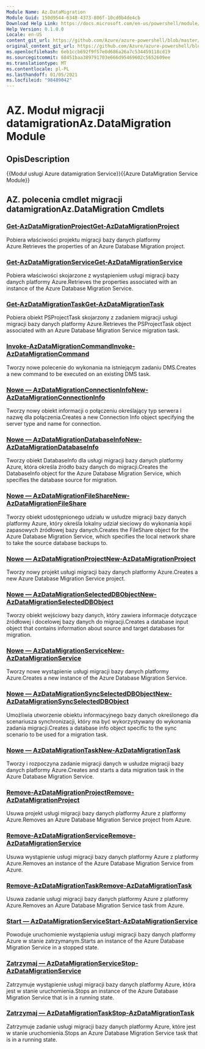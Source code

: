 ```yaml
---
Module Name: Az.DataMigration
Module Guid: 150d9544-6348-4373-806f-10cd0b4de4cb
Download Help Link: https://docs.microsoft.com/en-us/powershell/module/az.datamigration
Help Version: 0.1.0.0
Locale: en-US
content_git_url: https://github.com/Azure/azure-powershell/blob/master/src/DataMigration/DataMigration/help/Az.DataMigration.md
original_content_git_url: https://github.com/Azure/azure-powershell/blob/master/src/DataMigration/DataMigration/help/Az.DataMigration.md
ms.openlocfilehash: 6eb1ccb692f9f57e0d686a26a7c534459118cd19
ms.sourcegitcommit: 68451baa389791703e666d95469602c5652609ee
ms.translationtype: MT
ms.contentlocale: pl-PL
ms.lasthandoff: 01/05/2021
ms.locfileid: "98489042"
---
```

# <span data-ttu-id="d3bea-101">AZ. Moduł migracji datamigration</span><span class="sxs-lookup"><span data-stu-id="d3bea-101">Az.DataMigration Module</span></span>
## <span data-ttu-id="d3bea-102">Opis</span><span class="sxs-lookup"><span data-stu-id="d3bea-102">Description</span></span>
<span data-ttu-id="d3bea-103">{{Moduł usługi Azure datamigration Service}}</span><span class="sxs-lookup"><span data-stu-id="d3bea-103">{{Azure DataMigration Service Module}}</span></span>

## <span data-ttu-id="d3bea-104">AZ. polecenia cmdlet migracji datamigration</span><span class="sxs-lookup"><span data-stu-id="d3bea-104">Az.DataMigration Cmdlets</span></span>
### [<span data-ttu-id="d3bea-105">Get-AzDataMigrationProject</span><span class="sxs-lookup"><span data-stu-id="d3bea-105">Get-AzDataMigrationProject</span></span>](Get-AzDataMigrationProject.md)
<span data-ttu-id="d3bea-106">Pobiera właściwości projektu migracji bazy danych platformy Azure.</span><span class="sxs-lookup"><span data-stu-id="d3bea-106">Retrieves the properties of an Azure Database Migration project.</span></span>

### [<span data-ttu-id="d3bea-107">Get-AzDataMigrationService</span><span class="sxs-lookup"><span data-stu-id="d3bea-107">Get-AzDataMigrationService</span></span>](Get-AzDataMigrationService.md)
<span data-ttu-id="d3bea-108">Pobiera właściwości skojarzone z wystąpieniem usługi migracji bazy danych platformy Azure.</span><span class="sxs-lookup"><span data-stu-id="d3bea-108">Retrieves the properties associated with an instance of the Azure Database Migration Service.</span></span> 

### [<span data-ttu-id="d3bea-109">Get-AzDataMigrationTask</span><span class="sxs-lookup"><span data-stu-id="d3bea-109">Get-AzDataMigrationTask</span></span>](Get-AzDataMigrationTask.md)
<span data-ttu-id="d3bea-110">Pobiera obiekt PSProjectTask skojarzony z zadaniem migracji usługi migracji bazy danych platformy Azure.</span><span class="sxs-lookup"><span data-stu-id="d3bea-110">Retrieves the PSProjectTask object associated with an Azure Database Migration Service migration task.</span></span>

### [<span data-ttu-id="d3bea-111">Invoke-AzDataMigrationCommand</span><span class="sxs-lookup"><span data-stu-id="d3bea-111">Invoke-AzDataMigrationCommand</span></span>](Invoke-AzDataMigrationCommand.md)
<span data-ttu-id="d3bea-112">Tworzy nowe polecenie do wykonania na istniejącym zadaniu DMS.</span><span class="sxs-lookup"><span data-stu-id="d3bea-112">Creates a new command to be executed on an existing DMS task.</span></span>

### [<span data-ttu-id="d3bea-113">Nowe — AzDataMigrationConnectionInfo</span><span class="sxs-lookup"><span data-stu-id="d3bea-113">New-AzDataMigrationConnectionInfo</span></span>](New-AzDataMigrationConnectionInfo.md)
<span data-ttu-id="d3bea-114">Tworzy nowy obiekt informacji o połączeniu określający typ serwera i nazwę dla połączenia.</span><span class="sxs-lookup"><span data-stu-id="d3bea-114">Creates a new Connection Info object specifying the server type and name for connection.</span></span>

### [<span data-ttu-id="d3bea-115">Nowe — AzDataMigrationDatabaseInfo</span><span class="sxs-lookup"><span data-stu-id="d3bea-115">New-AzDataMigrationDatabaseInfo</span></span>](New-AzDataMigrationDatabaseInfo.md)
<span data-ttu-id="d3bea-116">Tworzy obiekt DatabaseInfo dla usługi migracji bazy danych platformy Azure, która określa źródło bazy danych do migracji.</span><span class="sxs-lookup"><span data-stu-id="d3bea-116">Creates the DatabaseInfo object for the Azure Database Migration Service, which specifies the database source for migration.</span></span>

### [<span data-ttu-id="d3bea-117">Nowe — AzDataMigrationFileShare</span><span class="sxs-lookup"><span data-stu-id="d3bea-117">New-AzDataMigrationFileShare</span></span>](New-AzDataMigrationFileShare.md)
<span data-ttu-id="d3bea-118">Tworzy obiekt udostępnionego udziału w usłudze migracji bazy danych platformy Azure, który określa lokalny udział sieciowy do wykonania kopii zapasowych źródłowej bazy danych.</span><span class="sxs-lookup"><span data-stu-id="d3bea-118">Creates the FileShare object for the Azure Database Migration Service, which specifies the local network share to take the source database backups to.</span></span>

### [<span data-ttu-id="d3bea-119">Nowe — AzDataMigrationProject</span><span class="sxs-lookup"><span data-stu-id="d3bea-119">New-AzDataMigrationProject</span></span>](New-AzDataMigrationProject.md)
<span data-ttu-id="d3bea-120">Tworzy nowy projekt usługi migracji bazy danych platformy Azure.</span><span class="sxs-lookup"><span data-stu-id="d3bea-120">Creates a new Azure Database Migration Service project.</span></span>

### [<span data-ttu-id="d3bea-121">Nowe — AzDataMigrationSelectedDBObject</span><span class="sxs-lookup"><span data-stu-id="d3bea-121">New-AzDataMigrationSelectedDBObject</span></span>](New-AzDataMigrationSelectedDBObject.md)
<span data-ttu-id="d3bea-122">Tworzy obiekt wejściowy bazy danych, który zawiera informacje dotyczące źródłowej i docelowej bazy danych do migracji.</span><span class="sxs-lookup"><span data-stu-id="d3bea-122">Creates a database input object that contains information about source and target databases for migration.</span></span>

### [<span data-ttu-id="d3bea-123">Nowe — AzDataMigrationService</span><span class="sxs-lookup"><span data-stu-id="d3bea-123">New-AzDataMigrationService</span></span>](New-AzDataMigrationService.md)
<span data-ttu-id="d3bea-124">Tworzy nowe wystąpienie usługi migracji bazy danych platformy Azure.</span><span class="sxs-lookup"><span data-stu-id="d3bea-124">Creates a new instance of the Azure Database Migration Service.</span></span>

### [<span data-ttu-id="d3bea-125">Nowe — AzDataMigrationSyncSelectedDBObject</span><span class="sxs-lookup"><span data-stu-id="d3bea-125">New-AzDataMigrationSyncSelectedDBObject</span></span>](New-AzDataMigrationSyncSelectedDBObject.md)
<span data-ttu-id="d3bea-126">Umożliwia utworzenie obiektu informacyjnego bazy danych określonego dla scenariusza synchronizacji, który ma być wykorzystywany do wykonania zadania migracji.</span><span class="sxs-lookup"><span data-stu-id="d3bea-126">Creates a database info object specific to the sync scenario to be used for a migration task.</span></span>

### [<span data-ttu-id="d3bea-127">Nowe — AzDataMigrationTask</span><span class="sxs-lookup"><span data-stu-id="d3bea-127">New-AzDataMigrationTask</span></span>](New-AzDataMigrationTask.md)
<span data-ttu-id="d3bea-128">Tworzy i rozpoczyna zadanie migracji danych w usłudze migracji bazy danych platformy Azure.</span><span class="sxs-lookup"><span data-stu-id="d3bea-128">Creates and starts a data migration task in the Azure Database Migration Service.</span></span>

### [<span data-ttu-id="d3bea-129">Remove-AzDataMigrationProject</span><span class="sxs-lookup"><span data-stu-id="d3bea-129">Remove-AzDataMigrationProject</span></span>](Remove-AzDataMigrationProject.md)
<span data-ttu-id="d3bea-130">Usuwa projekt usługi migracji bazy danych platformy Azure z platformy Azure.</span><span class="sxs-lookup"><span data-stu-id="d3bea-130">Removes an Azure Database Migration Service project from Azure.</span></span>

### [<span data-ttu-id="d3bea-131">Remove-AzDataMigrationService</span><span class="sxs-lookup"><span data-stu-id="d3bea-131">Remove-AzDataMigrationService</span></span>](Remove-AzDataMigrationService.md)
<span data-ttu-id="d3bea-132">Usuwa wystąpienie usługi migracji bazy danych platformy Azure z platformy Azure.</span><span class="sxs-lookup"><span data-stu-id="d3bea-132">Removes an instance of the Azure Database Migration Service from Azure.</span></span>

### [<span data-ttu-id="d3bea-133">Remove-AzDataMigrationTask</span><span class="sxs-lookup"><span data-stu-id="d3bea-133">Remove-AzDataMigrationTask</span></span>](Remove-AzDataMigrationTask.md)
<span data-ttu-id="d3bea-134">Usuwa zadanie usługi migracji bazy danych platformy Azure z platformy Azure.</span><span class="sxs-lookup"><span data-stu-id="d3bea-134">Removes an Azure Database Migration Service task from Azure.</span></span>

### [<span data-ttu-id="d3bea-135">Start — AzDataMigrationService</span><span class="sxs-lookup"><span data-stu-id="d3bea-135">Start-AzDataMigrationService</span></span>](Start-AzDataMigrationService.md)
<span data-ttu-id="d3bea-136">Powoduje uruchomienie wystąpienia usługi migracji bazy danych platformy Azure w stanie zatrzymanym.</span><span class="sxs-lookup"><span data-stu-id="d3bea-136">Starts an instance of the Azure Database Migration Service in a stopped state.</span></span> 

### [<span data-ttu-id="d3bea-137">Zatrzymaj — AzDataMigrationService</span><span class="sxs-lookup"><span data-stu-id="d3bea-137">Stop-AzDataMigrationService</span></span>](Stop-AzDataMigrationService.md)
<span data-ttu-id="d3bea-138">Zatrzymuje wystąpienie usługi migracji bazy danych platformy Azure, która jest w stanie uruchomienia.</span><span class="sxs-lookup"><span data-stu-id="d3bea-138">Stops an instance of the Azure Database Migration Service that is in a running state.</span></span>

### [<span data-ttu-id="d3bea-139">Zatrzymaj — AzDataMigrationTask</span><span class="sxs-lookup"><span data-stu-id="d3bea-139">Stop-AzDataMigrationTask</span></span>](Stop-AzDataMigrationTask.md)
<span data-ttu-id="d3bea-140">Zatrzymuje zadanie usługi migracji bazy danych platformy Azure, które jest w stanie uruchomienia.</span><span class="sxs-lookup"><span data-stu-id="d3bea-140">Stops an  Azure Database Migration Service task that is in a running state.</span></span>

